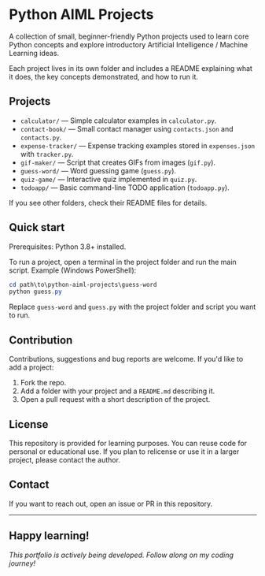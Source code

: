 # Python AIML Projects

A collection of small, beginner-friendly Python projects used to learn core Python concepts and explore introductory Artificial Intelligence / Machine Learning ideas.

Each project lives in its own folder and includes a README explaining what it does, the key concepts demonstrated, and how to run it.

## Projects

- `calculator/` — Simple calculator examples in `calculator.py`.
- `contact-book/` — Small contact manager using `contacts.json` and `contacts.py`.
- `expense-tracker/` — Expense tracking examples stored in `expenses.json` with `tracker.py`.
- `gif-maker/` — Script that creates GIFs from images (`gif.py`).
- `guess-word/` — Word guessing game (`guess.py`).
- `quiz-game/` — Interactive quiz implemented in `quiz.py`.
- `todoapp/` — Basic command-line TODO application (`todoapp.py`).

If you see other folders, check their README files for details.

## Quick start

Prerequisites: Python 3.8+ installed.

To run a project, open a terminal in the project folder and run the main script. Example (Windows PowerShell):

```powershell
cd path\to\python-aiml-projects\guess-word
python guess.py
```

Replace `guess-word` and `guess.py` with the project folder and script you want to run.

## Contribution

Contributions, suggestions and bug reports are welcome. If you'd like to add a project:

1. Fork the repo.
2. Add a folder with your project and a `README.md` describing it.
3. Open a pull request with a short description of the project.

## License

This repository is provided for learning purposes. You can reuse code for personal or educational use. If you plan to relicense or use it in a larger project, please contact the author.

## Contact

If you want to reach out, open an issue or PR in this repository.

---

Happy learning!
---
*This portfolio is actively being developed. Follow along on my coding journey!*
